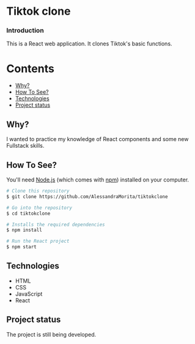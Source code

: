# Tiktok clone
### Introduction

This is a React web application. It clones Tiktok's basic functions.

Contents
========

 * [Why?](#why)
 * [How To See?](#how-to-see)
 * [Technologies](#technologies)
 * [Project status](#project-status)

 
 ## Why?
 
 I wanted to practice my knowledge of React components and some new Fullstack skills.
 
 ## How To See?
 
 You'll need [Node.js](https://nodejs.org/en/download/) (which comes with [npm](http://npmjs.com)) installed on your computer.
 
 ```bash
# Clone this repository
$ git clone https://github.com/AlessandraMorita/tiktokclone

# Go into the repository
$ cd tiktokclone

# Installs the required dependencies
$ npm install

# Run the React project
$ npm start
```

## Technologies

* HTML
* CSS
* JavaScript
* React

## Project status

The project is still being developed.

